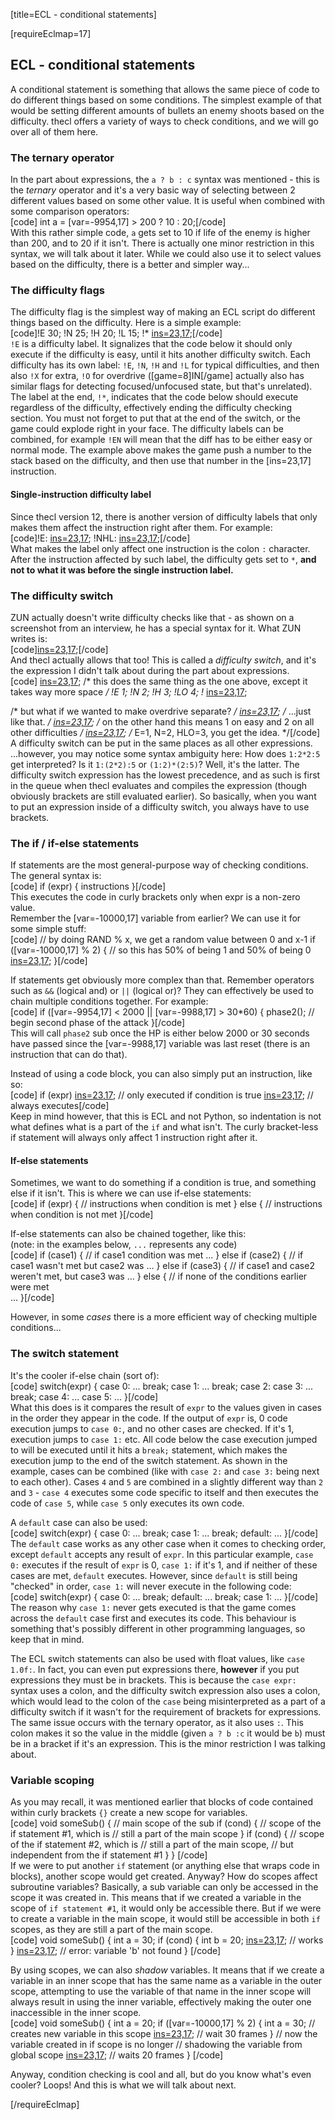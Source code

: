 [title=ECL - conditional statements]

[requireEclmap=17]

## ECL - conditional statements
A conditional statement is something that allows the same piece of code to do different things based on some conditions. The simplest example of that would be setting different amounts of bullets an enemy shoots based on the difficulty. thecl offers a variety of ways to check conditions, and we will go over all of them here.  

### The ternary operator
In the part about expressions, the `a ? b : c` syntax was mentioned - this is the *ternary* operator and it's a very basic way of selecting between 2 different values based on some other value. It is useful when combined with some comparison operators:  
[code] int a = [var=-9954,17] > 200 ? 10 : 20;[/code]  
With this rather simple code, `a` gets set to 10 if life of the enemy is higher than 200, and to 20 if it isn't. There is actually one minor restriction in this syntax, we will talk about it later. While we could also use it to select values based on the difficulty, there is a better and simpler way...

### The difficulty flags
The difficulty flag is the simplest way of making an ECL script do different things based on the difficulty. Here is a simple example:  
[code]!E
  30;
!N
  25;
!H 
  20;
!L
  15;
!*
  [ins=23,17]([-1]);[/code]  
`!E` is a difficulty label. It signalizes that the code below it should only execute if the difficulty is easy, until it hits another difficulty switch. Each difficulty has its own label: `!E`, `!N`, `!H` and `!L` for typical difficulties, and then also `!X` for extra, `!O` for overdrive ([game=8]IN[/game] actually also has similar flags for detecting focused/unfocused state, but that's unrelated).  The label at the end, `!*`, indicates that the code below should execute regardless of the difficulty, effectively ending the difficulty checking section. You must not forget to put that at the end of the switch, or the game could explode right in your face. The difficulty labels can be combined, for example `!EN` will mean that the diff has to be either easy or normal mode. The example above makes the game push a number to the stack based on the difficulty, and then use that number in the [ins=23,17] instruction.  

#### Single-instruction difficulty label
Since thecl version 12, there is another version of difficulty labels that only makes them affect the instruction right after them. For example:  
[code]!E:   [ins=23,17](10);
!NHL: [ins=23,17](50);[/code]  
What makes the label only affect one instruction is the colon `:` character.  After the instruction affected by such label, the difficulty gets set to `*`, **and not to what it was before the single instruction label.**

  
### The difficulty switch
ZUN actually doesn't write difficulty checks like that - as shown on a screenshot from an interview, he has a special syntax for it. What ZUN writes is:  
[code][ins=23,17](30:25:20:15);[/code]  
And thecl actually allows that too! This is called a *difficulty switch*, and it's the expression I didn't talk about during the part about expressions.  
[code]  [ins=23,17](1:2:3:4);
 /* this does the same thing as the one above, except it takes way more space */
!E
  1;
!N
  2;
!H
  3;
!LO
  4;
!*
  [ins=23,17]([-1]);

  /* but what if we wanted to make overdrive separate? */
  [ins=23,17](1:2:3:4:5); /* ...just like that. */
  [ins=23,17](1:2); /* on the other hand this means 1 on easy and 2 on all other difficulties */
  [ins=23,17](1:2:3); /* E=1, N=2, HLO=3, you get the idea. */[/code]  
A difficulty switch can be put in the same places as all other expressions.  
...however, you may notice some syntax ambiguity here: How does `1:2*2:5` get interpreted? Is it `1:(2*2):5` or `(1:2)*(2:5)`? Well, it's the latter. The difficulty switch expression has the lowest precedence, and as such is first in the queue when thecl evaluates and compiles the expression (though obviously brackets are still evaluated earlier). So basically, when you want to put an expression inside of a difficulty switch, you always have to use brackets.

### The if / if-else statements
If statements are the most general-purpose way of checking conditions. The general syntax is:  
[code] if (expr) {
     instructions
 }[/code]  
This executes the code in curly brackets only when expr is a non-zero value.  
Remember the [var=-10000,17] variable from earlier? We can use it for some simple stuff:  
[code] // by doing RAND % x, we get a random value between 0 and x-1
 if ([var=-10000,17] % 2) { // so this has 50% of being 1 and 50% of being 0
     [ins=23,17](40);
 }[/code]  
  
If statements get obviously more complex than that. Remember operators such as `&&` (logical and) or `||` (logical or)? They can effectively be used to chain multiple conditions together. For example:  
[code] if ([var=-9954,17] < 2000 || [var=-9988,17] > 30*60) {
     phase2(); // begin second phase of the attack
 }[/code]  
This will call `phase2` sub once the HP is either below 2000 or 30 seconds have passed since the [var=-9988,17] variable was last reset (there is an instruction that can do that).  
  
Instead of using a code block, you can also simply put an instruction, like so:  
[code] if (expr) 
     [ins=23,17](10); // only executed if condition is true
 [ins=23,17](20); // always executes[/code]  
Keep in mind however, that this is ECL and not Python, so indentation is not what defines what is a part of the `if` and what isn't. The curly bracket-less if statement will always only affect 1 instruction right after it.
  
#### If-else statements
Sometimes, we want to do something if a condition is true, and something else if it isn't. This is where we can use if-else statements:  
[code] if (expr) {
     // instructions when condition is met
 } else {
     // instructions when condition is not met
 }[/code]  
  
If-else statements can also be chained together, like this:  
(note: in the examples below, `...` represents any code)  
[code] if (case1) {
   // if case1 condition was met
   ...
 } else if (case2) {
   // if case1 wasn't met but case2 was
   ...
 } else if (case3) {
   // if case1 and case2 weren't met, but case3 was
   ...
 } else { 
   // if none of the conditions earlier were met  
   ...
 }[/code]  

However, in some *cases* there is a more efficient way of checking multiple conditions... 
### The switch statement
It's the cooler if-else chain (sort of):  
[code] switch(expr) {
   case 0:
     ...
     break;
   case 1:
     ...
     break;
   case 2:
   case 3:
     ...
     break;
   case 4:
     ...
   case 5:
     ...
 }[/code]  
What this does is it compares the result of `expr` to the values given in cases in the order they appear in the code.  If the output of `expr` is, 0 code execution jumps to `case 0:`, and no other cases are checked. If it's 1, execution jumps to `case 1:` etc. All code below the case execution jumped to will be executed until it hits a `break;` statement, which makes the execution jump to the end of the switch statement. As shown in the example, cases can be combined (like with `case 2:` and `case 3:` being next to each other). Cases `4` and `5` are combined in a slightly different way than `2` and `3` - `case 4` executes some code specific to itself and then executes the code of `case 5`, while `case 5` only executes its own code.  
  
A `default` case can also be used:  
[code] switch(expr) {
   case 0:
     ...
     break;
   case 1:
     ...
     break;
   default:
     ...
}[/code]  
The `default` case works as any other case when it comes to checking order, except `default` accepts any result of `expr`. In this particular example, `case 0:` executes if the result of `expr` is 0, `case 1:` if it's 1, and if neither of these cases are met, `default` executes. However, since `default` is still being "checked" in order, `case 1:` will never execute in the following code:  
[code] switch(expr) {
   case 0:
     ...
     break;
   default:
     ...
     break;
   case 1:
     ...
}[/code]  
The reason why `case 1:` never gets executed is that the game comes across the `default` case first and executes its code. This behaviour is something that's possibly different in other programming languages, so keep that in mind.  
  
The ECL switch statements can also be used with float values, like `case 1.0f:`. In fact, you can even put expressions there, **however** if you put expressions they must be in brackets. This is because the `case expr:` syntax uses a colon, and the difficulty switch expression also uses a colon, which would lead to the colon of the `case` being misinterpreted as a part of a difficulty switch if it wasn't for the requirement of brackets for expressions. The same issue occurs with the ternary operator, as it also uses `:`. This colon makes it so the value in the middle (given `a ? b :c` it would be `b`) must be in a bracket if it's an expression. This is the minor restriction I was talking about.  

### Variable scoping
As you may recall, it was mentioned earlier that blocks of code contained within curly brackets `{}` create a new scope for variables.  
[code] void someSub() {
     // main scope of the sub
     if (cond) {
         // scope of the if statement #1, which is
         // still a part of the main scope
     }
     if (cond) {
         // scope of the if statement #2, which is
         // still a part of the main scope,
         // but independent from the if statement #1
     }
 }
[/code]  
If we were to put another `if` statement (or anything else that wraps code in blocks), another scope would get created. Anyway? How do scopes affect subroutine variables? Basically, a sub variable can only be accessed in the scope it was created in. This means that if we created a variable in the scope of `if statement #1`, it would only be accessible there. But if we were to create a variable in the main scope, it would still be accessible in both `if` scopes, as they are still a part of the main scope.  
[code] void someSub() {
     int a = 30;
     if (cond) {
          int b = 20;
          [ins=23,17](a); // works
     }
     [ins=23,17](b); // error: variable 'b' not found
 } [/code]
  
By using scopes, we can also *shadow* variables. It means that if we create a variable in an inner scope that has the same name as a variable in the outer scope, attempting to use the variable of that name in the inner scope will always result in using the inner variable, effectively making the outer one inaccessible in the inner scope.  
[code] void someSub() {
     int a = 20;
     if ([var=-10000,17] % 2) {
         int a = 30; // creates new variable in this scope
         [ins=23,17](a); // wait 30 frames
     }
     // now the variable created in if scope is no longer
     // shadowing the variable from global scope
     [ins=23,17](a); // waits 20 frames
 } [/code]  
  
Anyway, condition checking is cool and all, but do you know what's even cooler? Loops! And this is what we will talk about next.

[/requireEclmap]
